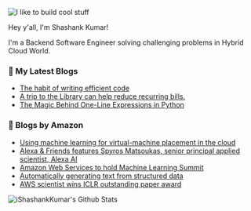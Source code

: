 ![I like to build cool stuff](https://res.cloudinary.com/dt8g3rhcy/image/upload/v1595929574/i_like_to_build_cool_shit._1_nzbwjh.png)

Hey y'all, I'm Shashank Kumar! 

I'm a Backend Software Engineer solving challenging problems in Hybrid Cloud World.

### 📕 My Latest Blogs
<!-- BLOG-POST-LIST:START -->
- [The habit of writing efficient code](https://medium.com/@ishashankkumar/the-habit-of-writing-efficient-code-153b05f04269?source=rss-d24dda280d5f------2)
- [A trip to the Library can help reduce recurring bills.](https://medium.com/swlh/a-trip-to-the-library-can-help-reduce-recurring-bills-23bca495cdf5?source=rss-d24dda280d5f------2)
- [The Magic Behind One-Line Expressions in Python](https://medium.com/swlh/the-magic-behind-one-line-expressions-in-python-816c10180c5c?source=rss-d24dda280d5f------2)
<!-- BLOG-POST-LIST:END -->

### 📕 Blogs by Amazon
<!-- AMAZON-BLOG-POST-LIST:START -->
- [Using machine learning for virtual-machine placement in the cloud](https://www.amazon.science/blog/using-machine-learning-for-virtual-machine-placement-in-the-cloud)
- [Alexa & Friends features Spyros Matsoukas, senior principal applied scientist, Alexa AI](https://www.amazon.science/videos-webinars/alexa-friends-features-spyros-matsoukas-senior-principal-applied-scientist-alexa-ai)
- [Amazon Web Services to hold Machine Learning Summit](https://www.amazon.science/latest-news/amazon-web-services-to-hold-machine-learning-summit)
- [Automatically generating text from structured data](https://www.amazon.science/blog/automatically-generating-text-from-structured-data)
- [AWS scientist wins ICLR outstanding paper award](https://www.amazon.science/latest-news/aws-scientist-wins-iclr-outstanding-paper-award)
<!-- AMAZON-BLOG-POST-LIST:END -->



<img align="center" alt="iShashankKumar's Github Stats" src="https://github-readme-stats.vercel.app/api?username=ishashankkumar&show_icons=true&hide_border=true" />
